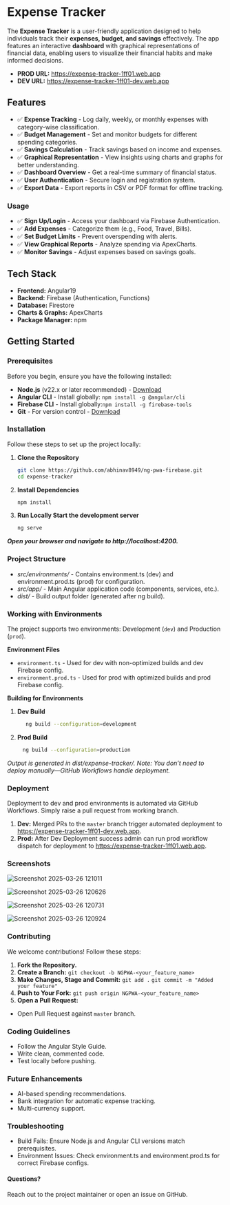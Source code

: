 # Expense Tracker

The **Expense Tracker** is a user-friendly application designed to help individuals
track their **expenses, budget, and savings** effectively. The app features an 
interactive **dashboard** with graphical representations of financial data, 
enabling users to visualize their financial habits and make informed decisions.

- **PROD URL:** https://expense-tracker-1ff01.web.app
- **DEV URL:** https://expense-tracker-1ff01-dev.web.app

## Features
- ✅ **Expense Tracking** - Log daily, weekly, or monthly expenses with category-wise classification.
- ✅ **Budget Management** - Set and monitor budgets for different spending categories.
- ✅ **Savings Calculation** - Track savings based on income and expenses.
- ✅ **Graphical Representation** - View insights using charts and graphs for better understanding.
- ✅ **Dashboard Overview** - Get a real-time summary of financial status.
- ✅ **User Authentication** - Secure login and registration system.
- ✅ **Export Data** - Export reports in CSV or PDF format for offline tracking.

### Usage
- ✅ **Sign Up/Login** - Access your dashboard via Firebase Authentication.
- ✅ **Add Expenses** - Categorize them (e.g., Food, Travel, Bills).
- ✅ **Set Budget Limits** - Prevent overspending with alerts.
- ✅ **View Graphical Reports** - Analyze spending via ApexCharts.
- ✅ **Monitor Savings** - Adjust expenses based on savings goals.

## Tech Stack
- **Frontend:** Angular19
- **Backend:** Firebase (Authentication, Functions)
- **Database:** Firestore
- **Charts & Graphs:** ApexCharts
- **Package Manager:** npm

## Getting Started

### Prerequisites
Before you begin, ensure you have the following installed:
- **Node.js** (v22.x or later recommended) - [Download](https://nodejs.org/)
- **Angular CLI** - Install globally: ```npm install -g @angular/cli```
- **Firebase CLI** - Install globally:```npm install -g firebase-tools```
- **Git** - For version control - [Download](https://git-scm.com/)

### Installation
Follow these steps to set up the project locally:

1. **Clone the Repository**
   ```bash
   git clone https://github.com/abhinav8949/ng-pwa-firebase.git
   cd expense-tracker
   ```
2. **Install Dependencies**
   ```bash
   npm install
   ```
3. **Run Locally Start the development server**
   ```bash
   ng serve
   ```
***Open your browser and navigate to http://localhost:4200.***

### Project Structure
* *src/environments/* - Contains environment.ts (dev) and environment.prod.ts (prod) for configuration.
* *src/app/* - Main Angular application code (components, services, etc.).
* *dist/* - Build output folder (generated after ng build).

### Working with Environments
The project supports two environments: Development (`dev`) and Production (`prod`).

**Environment Files**
* `environment.ts` - Used for dev with non-optimized builds and dev Firebase config.
* `environment.prod.ts` - Used for prod with optimized builds and prod Firebase config.

**Building for Environments**
1. **Dev Build**
  ```bash 
        ng build --configuration=development
  ```
2. **Prod Build**
  ```bash
       ng build --configuration=production
  ```
*Output is generated in dist/expense-tracker/. Note: You don’t need to deploy manually—GitHub Workflows handle deployment.*

### Deployment
Deployment to dev and prod environments is automated via GitHub Workflows. Simply raise a pull request from working branch.
1. **Dev:** Merged PRs to the `master` branch trigger automated deployment to https://expense-tracker-1ff01-dev.web.app.
2. **Prod:** After Dev Deployment success admin can run prod workflow dispatch for deployment to https://expense-tracker-1ff01.web.app.

### Screenshots
![Screenshot 2025-03-26 121011](https://github.com/user-attachments/assets/3c106eb7-38aa-4199-87b1-b1d1cd9f1db4)

![Screenshot 2025-03-26 120626](https://github.com/user-attachments/assets/a953f42c-5bdc-47dd-a4e0-dd579bf1698b)

![Screenshot 2025-03-26 120731](https://github.com/user-attachments/assets/3c8d5c94-eb22-4beb-9669-dff5fc0e0c05)

![Screenshot 2025-03-26 120924](https://github.com/user-attachments/assets/66611e26-342b-445c-b11e-37d2337d6b49)

### Contributing
We welcome contributions! Follow these steps:
1. **Fork the Repository.**
2. **Create a Branch:**
  ```git checkout -b NGPWA-<your_feature_name>```
3. **Make Changes, Stage and Commit:**
 ```git add .```
 ```git commit -m "Added your feature"```
4. **Push to Your Fork:**
  ```git push origin NGPWA-<your_feature_name>```
5. **Open a Pull Request:**
* Open Pull Request against `master` branch.

### Coding Guidelines
* Follow the Angular Style Guide.
* Write clean, commented code.
* Test locally before pushing.

### Future Enhancements
* AI-based spending recommendations.
* Bank integration for automatic expense tracking.
* Multi-currency support.

### Troubleshooting
* Build Fails: Ensure Node.js and Angular CLI versions match prerequisites.
* Environment Issues: Check environment.ts and environment.prod.ts for correct Firebase configs.

#### Questions?
Reach out to the project maintainer or open an issue on GitHub.
